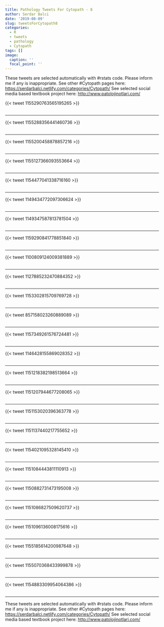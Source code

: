 ```yaml
---
title: Pathology Tweets For Cytopath - 8
author: Serdar Balci
date: '2019-08-09'
slug: tweetsForCytopath8
categories:
  - R
  - tweets
  - pathology
  - Cytopath
tags: []
image:
  caption: ''
  focal_point: ''
---
```



These tweets are selected automatically with #rstats code. Please inform me if any is inappropriate.
See other #Cytopath pages here: https://serdarbalci.netlify.com/categories/Cytopath/ 
See selected social media based textbook project here: http://www.patolojinotlari.com/

{{< tweet 1155290763565195265 >}}
<br>
<br>
<hr>
{{< tweet 1155288356441460736 >}}
<br>
<br>
<hr>
{{< tweet 1155200458878857216 >}}
<br>
<br>
<hr>
{{< tweet 1155127366093553664 >}}
<br>
<br>
<hr>
{{< tweet 1154477041338716160 >}}
<br>
<br>
<hr>
{{< tweet 1149434772097306624 >}}
<br>
<br>
<hr>
{{< tweet 1149347587813781504 >}}
<br>
<br>
<hr>
{{< tweet 1159290841778851840 >}}
<br>
<br>
<hr>
{{< tweet 1100809124009381889 >}}
<br>
<br>
<hr>
{{< tweet 1127885232470884352 >}}
<br>
<br>
<hr>
{{< tweet 1153302815709769728 >}}
<br>
<br>
<hr>
{{< tweet 857158023260889089 >}}
<br>
<br>
<hr>
{{< tweet 1157349261576724481 >}}
<br>
<br>
<hr>
{{< tweet 1146428155869028352 >}}
<br>
<br>
<hr>
{{< tweet 1151218382198513664 >}}
<br>
<br>
<hr>
{{< tweet 1151207944677208065 >}}
<br>
<br>
<hr>
{{< tweet 1151153020396363778 >}}
<br>
<br>
<hr>
{{< tweet 1151137440217755652 >}}
<br>
<br>
<hr>
{{< tweet 1154021095328145410 >}}
<br>
<br>
<hr>
{{< tweet 1151084443811110913 >}}
<br>
<br>
<hr>
{{< tweet 1150882731473195008 >}}
<br>
<br>
<hr>
{{< tweet 1151086827509620737 >}}
<br>
<br>
<hr>
{{< tweet 1151096136008175616 >}}
<br>
<br>
<hr>
{{< tweet 1155185614200987648 >}}
<br>
<br>
<hr>
{{< tweet 1155070368433999878 >}}
<br>
<br>
<hr>
{{< tweet 1154883309954064386 >}}
<br>
<br>
<hr>


These tweets are selected automatically with #rstats code. Please inform me if any is inappropriate.
See other #Cytopath pages here: https://serdarbalci.netlify.com/categories/Cytopath/ 
See selected social media based textbook project here: http://www.patolojinotlari.com/
